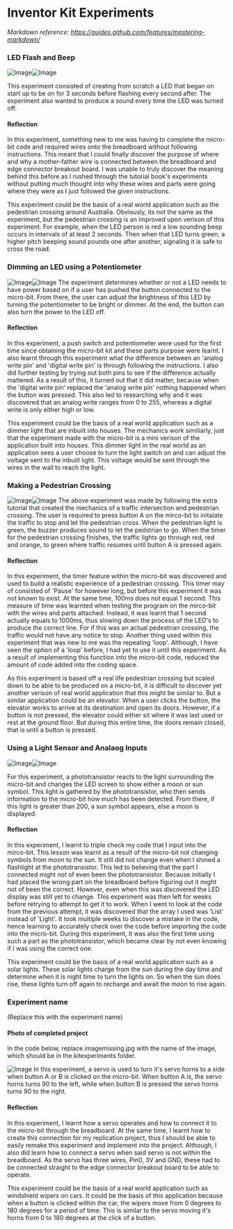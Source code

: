 # Inventor Kit Experiments

*Markdown reference: https://guides.github.com/features/mastering-markdown/*

### LED Flash and Beep ###
![Image](LEDflashandbeep.jpg)![Image](LEDflashandbeepCODE.JPG)

This experiment consisted of creating from scratch a LED that began on start up to be on for 3 seconds before flashing every second after. The experiment also wanted to produce a sound every time the LED was turned off. 

#### Reflection ####
In this experiment, something new to me was having to complete the micro-bit code and required wires onto the breadboard without following instructions. This meant that I could finally discover the purpose of where and why a mother-father wire is connected between the breadboard and edge connector breakout board. I was unable to truly discover the meaning behind this before as I rushed through the tutorial book's experiments without putting much thought into why these wires and parts were going where they were as I just followed the given instructions. 

This experiment could be the basis of a real world application such as the pedestrian crossing around Australia. Obviously, its not the same as the experiment, but the pedestrian crossing is an improved upon verison of this experiment. For example, when the LED person is red a low sounding beep occurs in intervals of at least 2 seconds. Then when that LED turns green, a higher pitch beeping sound pounds one after another, signaling it is safe to cross the road. 

### Dimming an LED using a Potentiometer ###
![Image](experiment3.JPG)![Image](experiment3CODE.JPG)
The experiment determines whether or not a LED needs to have power based on if a user has pushed the button connected to the micro-bit. From there, the user can adjust the brightness of this LED by turning the potentiometer to be bright or dimmer. At the end, the button can also turn the power to the LED off. 

#### Reflection ####
In this experiment, a push switch and potentiometer were used for the first time since obtaining the micro-bit kit and these parts purpose were learnt. I also learnt through this experiment what the difference between an 'analog write pin' and 'digital write pin' is through following the instructions. I also did further testing by trying out both pins to see if the difference actually mattered. As a result of this, it turned out that it did matter, because when the 'digital write pin' replaced the 'analog write pin' nothing happened when the button was pressed. This also led to researching why and it was discovered that an analog write ranges from 0 to 255, whereas a digital write is only either high or low. 

This experiment could be the basis of a real world application such as a dimmer light that are inbuilt into houses. The mechanics work similiarly, just that the experiment made with the micro-bit is a mini verison of the application built into houses. This dimmer light in the real world as an application sees a user choose to turn the light switch on and can adjust the voltage sent to the inbuilt light. This voltage would be sent through the wires in the wall to reach the light.

### Making a Pedestrian Crossing ###
![Image](experiment11.png)![Image](experiment11CODE.JPG)
The above experiment was made by following the extra tutorial that created the mechanics of a traffic intersection and pedestrian crossing. The user is required to press button A on the mirco-bit to initalate the traffic to stop and let the pedestrian cross. When the pedestrian light is green, the buzzer produces sound to let the pedstrian to go. When the timer for the pedestrian crossing finishes, the traffic lights go through red, red and orange, to green where traffic resumes until button A is pressed again.

#### Reflection ####
In this experiment, the timer feature within the micro-bit was discovered and used to build a realistic experience of a pedestrian crossing. This timer may of consisted of 'Pause' for however long, but before this experiment it was not known to exist. At the same time, 100ms does not equal 1 second. This measure of time was learnted when testing the program on the mirco-bit with the wires and parts attached. Instead, it was learnt that 1 second actually equals to 1000ms, thus slowing down the process of the LED's to produce the correct line. For if this was an actual pedestrian crossing, the traffic would not have any notice to stop. Another thing used within this experiment that was new to me was the repeating 'loop'. Although, I have seen the option of a 'loop' before, I had yet to use it until this experiment. As a result of implementing this function into the micro-bit code, reduced the amount of code added into the coding space. 

As this experiment is based off a real life pedestrian crossing but scaled down to be able to be produced on a micro-bit, it is difficult to discover yet another verison of real world application that this might be similar to. But a similar application could be an elevator. When a user clicks the button, the elevator works to arrive at its destination and open its doors. However, if a button is not pressed, the elevator could either sit where it was last used or rest at the ground floor. But during this entire time, the doors remain closed, that is until a button is pressed. 

### Using a Light Sensor and Analaog Inputs ###
![Image](experiment2.png)![Image](experiment2CODE.JPG)

For this experiment, a phototransistor reacts to the light surrounding the micro-bit and changes the LED screen to show either a moon or sun symbol. This light is gathered by the phototransistor, who then sends information to the micro-bit how much has been detected. From there, if this light is greater than 200, a sun symbol appears, else a moon is displayed. 

#### Reflection ####
In this experiment, I learnt to triple check my code that I input into the mirco-bit. This lesson was learnt as a result of the micro-bit not changing symbols from moon to the sun. It still did not change even when I shined a flashlight at the phototransistor. This led to believing that the part I connected might not of even been the phototransistor. Because initially I had placed the wrong part on the breadboard before figuring out it might not of been the correct. However, even when this was discovered the LED display was still yet to change. This experiment was then left for weeks before retrying to attempt to get it to work. When I went to look at the code from the previous attempt, it was discovered that the array I used was 'List' instead of 'Light'. It took multiple weeks to discover a mistake in the code, hence learning to accurately check over the code before importing the code into the micro-bit. During this experiment, it was also the first time using such a part as the phototransistor, which became clear by not even knowing if I was using the correct one. 

This experiment could be the basis of a real world application such as a solar lights. These solar lights charge from the sun during the day time and determine when it is night time to turn the lights on. So when the sun does rise, these lights turn off again to recharge and await the moon to rise again. 

### Experiment name ###

(Replace this with the experiment name)

#### Photo of completed project ####
In the code below, replace imagemissing.jpg with the name of the image, which should be in the kitexperiments folder.

![Image](missingimage.png)
In this experiment, a servo is used to turn it's servo horns to a side when button A or B is clicked on the micro-bit. When button A is, the servo horns turns 90 to the left, while when button B is pressed the servo horns turns 90 to the right.  

#### Reflection ####
In this experiment, I learnt how a servo operates and how to connect it to the micro-bit through the breadboard. At the same time, I learnt how to create this connection for my replication project, thus I should be able to easily remake this experiment and implement into the project. Although, I also did learn how to connect a servo when said servo is not within the breadboard. As the servo has three wires, Pin0, 3V and GND, these had to be connected straight to the edge connector breakout board to be able to operate. 

This experiment could be the basis of a real world application such as windshield wipers on cars. It could be the basis of this application because when a button is clicked within the car, the wipers move from 0 degrees to 180 degrees for a period of time. This is similar to the servo moving it's horns from 0 to 180 degrees at the click of a button. 
